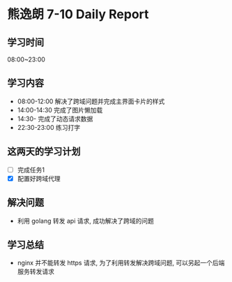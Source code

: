 
# 熊逸朗 7-10 Daily Report

## 学习时间

08:00~23:00

## 学习内容

- 08:00-12:00 解决了跨域问题并完成主界面卡片的样式
- 14:00-14:30 完成了图片懒加载
- 14:30- 完成了动态请求数据
- 22:30-23:00 练习打字

## 这两天的学习计划

- [ ] 完成任务1
- [x] 配置好跨域代理

## 解决问题

- 利用 golang 转发 api 请求, 成功解决了跨域的问题

## 学习总结

- nginx 并不能转发 https 请求, 为了利用转发解决跨域问题, 可以另起一个后端服务转发请求